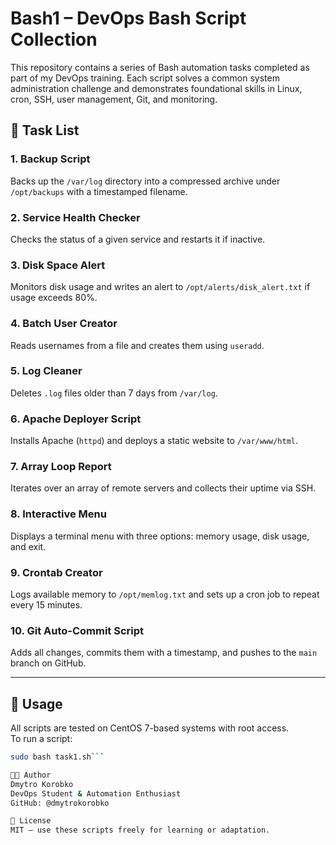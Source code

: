 # Bash1 – DevOps Bash Script Collection

This repository contains a series of Bash automation tasks completed as part of my DevOps training. Each script solves a common system administration challenge and demonstrates foundational skills in Linux, cron, SSH, user management, Git, and monitoring.

## 📁 Task List

### 1. Backup Script
Backs up the `/var/log` directory into a compressed archive under `/opt/backups` with a timestamped filename.

### 2. Service Health Checker
Checks the status of a given service and restarts it if inactive.

### 3. Disk Space Alert
Monitors disk usage and writes an alert to `/opt/alerts/disk_alert.txt` if usage exceeds 80%.

### 4. Batch User Creator
Reads usernames from a file and creates them using `useradd`.

### 5. Log Cleaner
Deletes `.log` files older than 7 days from `/var/log`.

### 6. Apache Deployer Script
Installs Apache (`httpd`) and deploys a static website to `/var/www/html`.

### 7. Array Loop Report
Iterates over an array of remote servers and collects their uptime via SSH.

### 8. Interactive Menu
Displays a terminal menu with three options: memory usage, disk usage, and exit.

### 9. Crontab Creator
Logs available memory to `/opt/memlog.txt` and sets up a cron job to repeat every 15 minutes.

### 10. Git Auto-Commit Script
Adds all changes, commits them with a timestamp, and pushes to the `main` branch on GitHub.

---

## 🚀 Usage

All scripts are tested on CentOS 7-based systems with root access.  
To run a script:

```bash
sudo bash task1.sh```

🧑‍💻 Author
Dmytro Korobko
DevOps Student & Automation Enthusiast
GitHub: @dmytrokorobko

📜 License
MIT — use these scripts freely for learning or adaptation.
